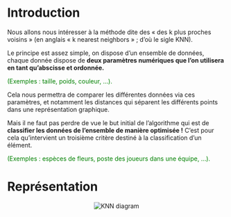# Introduction
Nous allons nous intéresser à la méthode dite des « des k plus proches voisins »
(en anglais « k nearest neighbors » ; d’où le sigle KNN).

Le principe est assez simple, on dispose d’un ensemble de données, chaque donnée dispose de **deux paramètres numériques que l’on utilisera en tant qu’abscisse et ordonnée.**

<span style="color: green;">(Exemples : taille, poids, couleur, …).</span>

Cela nous permettra de comparer les différentes données via ces paramètres, et notamment les distances qui séparent les différents points dans une représentation graphique.

Mais il ne faut pas perdre de vue le but initial de l’algorithme qui est de **classifier les données de l’ensemble de manière optimisée !**
C’est pour cela qu’intervient un troisième critère destiné à la classification d’un élément.

<span style="color: green;">(Exemples : espèces de fleurs, poste des joueurs dans une équipe, …).</span>


# Représentation
<html>
    <p align="center">
        <img src="https://www.ibm.com/content/dam/connectedassets-adobe-cms/worldwide-content/cdp/cf/ul/g/ef/3a/KNN.component.l.ts=1639762044031.png/content/adobe-cms/us/en/topics/knn/jcr:content/root/table_of_contents/intro/complex_narrative/items/content_group/image" alt="KNN diagram"/>
    </p>
</html>